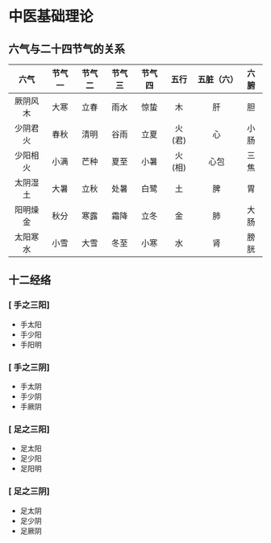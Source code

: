 # 中医基础理论
## 六气与二十四节气的关系
 

|六气|节气一|节气二|节气三|节气四|五行|五脏（六）|六腑|
|:---:|:---:|:---:|:---:|:---:|:---:|:---:|:---:|
|厥阴风木|大寒|立春|雨水|惊蛰|木|肝|胆|
|少阴君火|春秋|清明|谷雨|立夏|火(君)|心|小肠|
|少阳相火|小满|芒种|夏至|小暑|火(相)|心包|三焦|
|太阴湿土|大暑|立秋|处暑|白鹭|土|脾|胃|
|阳明燥金|秋分|寒露|霜降|立冬|金|肺|大肠|
|太阳寒水|小雪|大雪|冬至|小寒|水|肾|膀胱|


## 十二经络
### [ 手之三阳]
- 手太阳
- 手少阳
- 手阳明

###  [ 手之三阴]
- 手太阴
- 手少阴
- 手厥阴

### [ 足之三阳]
- 足太阳
- 足少阳
- 足阳明

### [ 足之三阴]
- 足太阴
- 足少阴
- 足厥阴



